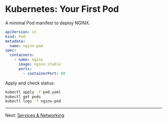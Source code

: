 # Kubernetes: Your First Pod

A minimal Pod manifest to deploy NGINX.

```yaml
apiVersion: v1
kind: Pod
metadata:
  name: nginx-pod
spec:
  containers:
    - name: nginx
      image: nginx:stable
      ports:
        - containerPort: 80
```

Apply and check status:
```bash
kubectl apply -f pod.yaml
kubectl get pods
kubectl logs -f nginx-pod
```

---
Next: [Services & Networking](./services.md)
